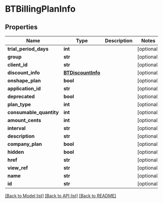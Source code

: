 # BTBillingPlanInfo

## Properties
Name | Type | Description | Notes
------------ | ------------- | ------------- | -------------
**trial_period_days** | **int** |  | [optional] 
**group** | **str** |  | [optional] 
**client_id** | **str** |  | [optional] 
**discount_info** | [**BTDiscountInfo**](BTDiscountInfo.md) |  | [optional] 
**onshape_plan** | **bool** |  | [optional] 
**application_id** | **str** |  | [optional] 
**deprecated** | **bool** |  | [optional] 
**plan_type** | **int** |  | [optional] 
**consumable_quantity** | **int** |  | [optional] 
**amount_cents** | **int** |  | [optional] 
**interval** | **str** |  | [optional] 
**description** | **str** |  | [optional] 
**company_plan** | **bool** |  | [optional] 
**hidden** | **bool** |  | [optional] 
**href** | **str** |  | [optional] 
**view_ref** | **str** |  | [optional] 
**name** | **str** |  | [optional] 
**id** | **str** |  | [optional] 

[[Back to Model list]](../README.md#documentation-for-models) [[Back to API list]](../README.md#documentation-for-api-endpoints) [[Back to README]](../README.md)


